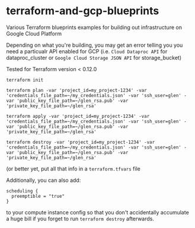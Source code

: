 # terraform-and-gcp-blueprints
Various Terraform blueprints examples for building out infrastructure on Google Cloud Platform

Depending on what you're building, you may get an error telling you you need a particualr API enabled for GCP (i.e. `Cloud Dataproc API` for dataproc_cluster or `Google Cloud Storage JSON API` for storage_bucket)

Tested for Terraform version < 0.12.0

```
terraform init 

terraform plan -var 'project_id=my_project-1234' -var 'credentials_file_path=~/my_credentials.json' -var 'ssh_user=glen' -var 'public_key_file_path=~/glen_rsa.pub' -var 'private_key_file_path=~/glen_rsa'

terraform apply -var 'project_id=my_project-1234' -var 'credentials_file_path=~/my_credentials.json' -var 'ssh_user=glen' -var 'public_key_file_path=~/glen_rsa.pub' -var 'private_key_file_path=~/glen_rsa'

terraform destroy -var 'project_id=my_project-1234' -var 'credentials_file_path=~/my_credentials.json' -var 'ssh_user=glen' -var 'public_key_file_path=~/glen_rsa.pub' -var 'private_key_file_path=~/glen_rsa'
```
(or better yet, put all that info in a `terraform.tfvars` file


Additionally, you can also add:

```
scheduling {
  preemptible = "true"
}
```

to your compute instance config so that you don't accidentally accumulate a huge bill if you forget to run `terraform destroy` afterwards.
